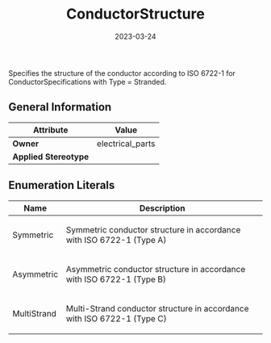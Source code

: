 ﻿---
title: ConductorStructure
toc: false
type: specs
date: "2023-03-24"
draft: false
specification: VEC
version: 2.0.2
documentType: "Recommendation"
elementType: Class
classes:
  - ConductorStructure
menu_name: vec-2.0.2
---
<p> Specifies the structure of the conductor according to ISO 6722-1 for ConductorSpecifications with Type = Stranded.      </p>

## General Information

| Attribute               | Value |
|-------------------------|-------|
| **Owner**               | electrical_parts |
| **Applied Stereotype**  |   |

## Enumeration Literals
| Name          | **Description** |
|---------------|-----------------|
| Symmetric | <p> Symmetric conductor structure in accordance with ISO 6722-1 (Type A)      </p> |
| Asymmetric | <p> Asymmetric conductor structure in accordance with ISO 6722-1 (Type B)      </p> |
| MultiStrand | <p> Multi-Strand conductor structure in accordance with ISO 6722-1 (Type C)      </p> |
